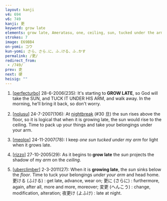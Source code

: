 ```yaml
---
layout: kanji
v4: 694
v6: 749
kanji: 更
keyword: grow late
elements: grow late, Ameratasu, one, ceiling, sun, tucked under the arm
strokes: 7
image: E69BB4
on-yomi: コウ
kun-yomi: さら、さら.に、ふ.ける、ふ.かす
permalink: /更/
redirect_from:
 - /749/
prev: 吏
next: 硬
heisig: ""
---
```


1) [<a href="http://kanji.koohii.com/profile/perfecturbo">perfecturbo</a>] 28-6-2006(235): It&#039;s starting to<strong> GROW LATE</strong>, so God will take the SUN, and TUCK IT UNDER HIS ARM, and walk away. In the morning, he&#039;ll bring it back, so don&#039;t worry.

2) [<a href="http://kanji.koohii.com/profile/nolusu">nolusu</a>] 24-7-2007(106): At <a href="../v4/30.html">nightbreak</a> (#30 旦) the sun rises above the floor, so it is logical that when it is growing late, the sun would rise to the ceiling. Time to pack up your things and take your belongings under your arm.

3) [<a href="http://kanji.koohii.com/profile/meolox">meolox</a>] 24-11-2007(78): I keep <em>one sun tucked under my arm</em> for light when it grows late.

4) [<a href="http://kanji.koohii.com/profile/rizzo">rizzo</a>] 27-10-2005(29): As it begins to<strong> grow late</strong> the <em>sun</em> projects the shadow of my <em>arm</em> on the <em>ceiling</em>.

5) [<a href="http://kanji.koohii.com/profile/uberclimber">uberclimber</a>] 2-3-2011(27): When it is <strong>growing late</strong>, the <em>sun</em> sinks below the <em>floor</em>. Time to tuck your belongings <em>under your arm</em> and head home. 更ける (ふける) : get late, advance, wear on; 更に (さらに) : furthermore, again, after all, more and more, moreover; 変更 (へんこう) : change, modification, alteration; 夜更け (よふけ) : late at night.

